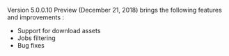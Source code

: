 Version 5.0.0.10 Preview (December 21, 2018) brings the following features and improvements :

* Support for download assets
* Jobs filtering
* Bug fixes